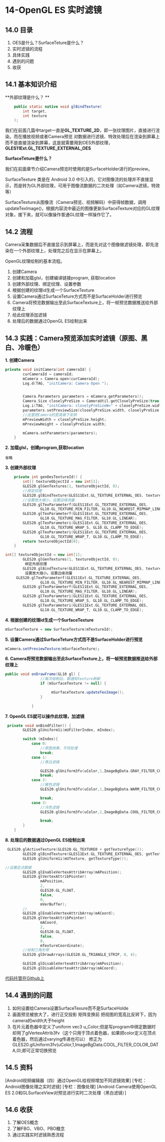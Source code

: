# 14-OpenGL ES 实时滤镜

## 14.0 目录

1. OES是什么？SurfaceTeture是什么？
2. 实时滤镜的流程
3. 具体实践
4. 遇到的问题
5. 收获

## 14.1 基本知识介绍

**外部纹理是什么？ **



```java
    public static native void glBindTexture(
        int target,
        int texture
    );
```

我们在前面几篇中target一直是**GL_TEXTURE_2D**，即一张纹理图片，直接进行渲染。而在播放视频或者Camera预览 对数据进行滤镜、特效处理后在渲染到屏幕上而不是直接渲染到屏幕，这是就需要用到OES外部纹理，**GLES11Ext.GL_TEXTURE_EXTERNAL_OES**

**SurfaceTeture是什么？**

我们在前面章节介绍Camera预览时使用的是SurfaceHolder进行的preview。

SurfaceTexture 类是在 Android 3.0 中引入的，它对图像流的处理并不直接显示，而是转为GL外部纹理，可用于图像流数据的二次处理（如Camera滤镜，特效等）

SurfaceTexture从图像流（Camera预览、视频解码）中获得帧数据，调用updateTexImage()，根据内容流中最近的图像更新SurfaceTexture对应的GL纹理对象，接下来，就可以像操作普通GL纹理一样操作它了。

## 14.2 流程

Camera采集数据后不直接显示到屏幕上，而是先对这个图像做滤镜处理，即先渲染在一个外部纹理上，处理完之后在显示在屏幕上。

OpenGL纹理绘制的基本流程。

1. 创建Camera
2. 创建和加载glsl，创建编译链接program, 获取location
3. 创建外部纹理、绑定纹理、设置参数
4. 根据创建的纹理id生成一个SurfaceTexture
5. 设置Camera通过SurfaceTeture方式而不是SurfaceHolder进行预览
6. Camera将预览数据输出至此SurfaceTexture上，将一帧预览数据推送给外部纹理上
7. 给此纹理添加滤镜
8. 处理后的数据通过OpenGL ES绘制出来

## 14.3 实践：Camera预览添加实时滤镜（原图、黑白、冷暖色）

**1. 创建Camera**



```cpp
private void initCamera(int cameraId) {
        curCameraId = cameraId;
        mCamera = Camera.open(curCameraId);
        Log.d(TAG, "initCamera: Camera Open ");


        Camera.Parameters parameters = mCamera.getParameters();
        Camera.Size closelyPreSize = CameraUtil.getCloselyPreSize(true, SystemUtils.getDisplayWidth(), SystemUtils.getDisplayHeight(), parameters.getSupportedPreviewSizes());
        Log.i(TAG, "initCamera: closelyPreSizeW=" + closelyPreSize.width + " closelyPreSizeH=" + closelyPreSize.height);
        parameters.setPreviewSize(closelyPreSize.width, closelyPreSize.height);
        //这里把Camera的宽高做下反转
        mPreviewWidth = closelyPreSize.height;
        mPreviewHeight = closelyPreSize.width;

        mCamera.setParameters(parameters);
    }
```

**2. 加载glsl，创建program,获取location**



```undefined
省略
```

**3. 创建外部纹理**



```cpp
    private int genOesTextureId() {
        int[] textureObjectId = new int[1];
        GLES20.glGenTextures(1, textureObjectId, 0);
        //绑定纹理
        GLES20.glBindTexture(GLES11Ext.GL_TEXTURE_EXTERNAL_OES, textureObjectId[0]);
        //设置放大缩小。设置边缘测量
        GLES20.glTexParameterf(GLES11Ext.GL_TEXTURE_EXTERNAL_OES,
                GL10.GL_TEXTURE_MIN_FILTER, GL10.GL_NEAREST_MIPMAP_LINEAR);
        GLES20.glTexParameterf(GLES11Ext.GL_TEXTURE_EXTERNAL_OES,
                GL10.GL_TEXTURE_MAG_FILTER, GL10.GL_LINEAR);
        GLES20.glTexParameteri(GLES11Ext.GL_TEXTURE_EXTERNAL_OES,
                GL10.GL_TEXTURE_WRAP_S, GL10.GL_CLAMP_TO_EDGE);
        GLES20.glTexParameteri(GLES11Ext.GL_TEXTURE_EXTERNAL_OES,
                GL10.GL_TEXTURE_WRAP_T, GL10.GL_CLAMP_TO_EDGE);
        return textureObjectId[0];
    }

int[] textureObjectId = new int[1];
        GLES20.glGenTextures(1, textureObjectId, 0);
         绑定外部纹理
        GLES20.glBindTexture(GLES11Ext.GL_TEXTURE_EXTERNAL_OES, textureObjectId[0]);
         设置放大缩小。设置边缘测量
     GLES20.glTexParameterf(GLES11Ext.GL_TEXTURE_EXTERNAL_OES,
                GL10.GL_TEXTURE_MIN_FILTER, GL10.GL_NEAREST_MIPMAP_LINEAR);
        GLES20.glTexParameterf(GLES11Ext.GL_TEXTURE_EXTERNAL_OES,
                GL10.GL_TEXTURE_MAG_FILTER, GL10.GL_LINEAR);
        GLES20.glTexParameteri(GLES11Ext.GL_TEXTURE_EXTERNAL_OES,
                GL10.GL_TEXTURE_WRAP_S, GL10.GL_CLAMP_TO_EDGE);
        GLES20.glTexParameteri(GLES11Ext.GL_TEXTURE_EXTERNAL_OES,
                GL10.GL_TEXTURE_WRAP_T, GL10.GL_CLAMP_TO_EDGE);
```

**4. 根据创建的纹理id生成一个SurfaceTexture**



```cpp
mSurfaceTexture = new SurfaceTexture(mTextureId);
```

**5. 设置Camera通过SurfaceTeture方式而不是SurfaceHolder进行预览**



```css
mCamera.setPreviewTexture(mSurfaceTexture);
```

**6. Camera将预览数据输出至此SurfaceTexture上，将一帧预览数据推送给外部纹理上**



```csharp
public void onDrawFrame(GL10 gl) {
                //每次绘制后，都通知texture刷新
                if (mSurfaceTexture != null) {              

                     mSurfaceTexture.updateTexImage();
                }
                
            }
```

**7. OpenGL ES就可以操作此纹理，加滤镜**



```cpp
 private void onBindFilter() {
        GLES20.glUniform1i(mUFilterIndex, mIndex);

        switch (mIndex){
            case 0:
                //原图效果，不同处理
                break;
            case 1:
                //黑白滤镜

                GLES20.glUniform3fv(uColor,1,ImageBgData.GRAY_FILTER_COLOR_DATA,0);
                break;
            case 2:
                //暖色滤镜
                GLES20.glUniform3fv(uColor,1,ImageBgData.WARM_FILTER_COLOR_DATA,0);

                break;
            case 3:
                //冷色滤镜
                GLES20.glUniform3fv(uColor,1,ImageBgData.COOL_FILTER_COLOR_DATA,0);

                break;
        }
    }
```

**8. 处理后的数据通过OpenGL ES绘制出来**



```cpp
 GLES20.glActiveTexture(GLES20.GL_TEXTURE0 + getTextureType());
        GLES20.glBindTexture(GLES11Ext.GL_TEXTURE_EXTERNAL_OES, getTextureId());
        GLES20.glUniform1i(mUTexture, getTextureType());

//设置定点数据
        GLES20.glEnableVertexAttribArray(mAPosition);
        GLES20.glVertexAttribPointer(
                mAPosition,
                2,
                GLES20.GL_FLOAT,
                false,
                0,
                mVerBuffer);
        //
        GLES20.glEnableVertexAttribArray(mACoord);
        GLES20.glVertexAttribPointer(
                mACoord,
                2,
                GLES20.GL_FLOAT,
                false,
                0,
                mTextureCoordinate);
        //绘制三角形带
        GLES20.glDrawArrays(GLES20.GL_TRIANGLE_STRIP, 0, 4);

        GLES20.glDisableVertexAttribArray(mAPosition);
        GLES20.glDisableVertexAttribArray(mACoord);
```

[代码托管在Github上](https://links.jianshu.com/go?to=https%3A%2F%2Fgithub.com%2Fayyb1988%2Fmediajourney)

## 14.4 遇到的问题

1. 如何设置给Camera设置SurfaceTexure而不是SurfaceHolde
2. 画面预览被放大了，进行正交投影 矩阵变换前 把视图的宽高比反转下，因为camera的width大于height
3. 在片元着色器中定义了uniform vec3 u_Color;但是写program中绑定数据时却用了glVertexAttrib3fv（这个只用于顶点着色器，如果把color定义在顶点着色器，然后通过varying传递也可以）
    修正为  GLES20.glUniform3fv(uColor,1,ImageBgData.COOL_FILTER_COLOR_DATA,0);即可正常切换预览

## 14.5 资料

[Android视频编辑器（四）通过OpenGL给视频增加不同滤镜效果]
 [专栏：Android图像处理之实时滤镜]
 [专栏：图像处理]
 [Android Camera使用OpenGL ES 2.0和GLSurfaceView对预览进行实时二次处理（黑白滤镜）]

## 14.6 收获

1. 了解OES概念
2. 了解FBO、VBO、PBO概念
3. 通过实践实时滤镜熟悉流程

